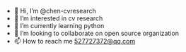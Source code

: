 - 👋 Hi, I’m @chen-cvresearch
- 👀 I’m interested in cv research
- 🌱 I’m currently learning python
- 💞️ I’m looking to collaborate on open source organization
- 📫 How to reach me 527727372@qq.com

<!---
chen-cvresearch/chen-cvresearch is a ✨ special ✨ repository because its `README.md` (this file) appears on your GitHub profile.
You can click the Preview link to take a look at your changes.
--->
